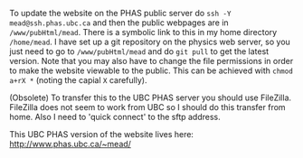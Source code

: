 To update the website on the PHAS public server do `ssh -Y mead@ssh.phas.ubc.ca` and then the public webpages are in `/www/pubHtml/mead`. There is a symbolic link to this in my home directory `/home/mead`. I have set up a git repository on the physics web server, so you just need to go to `/www/pubHtml/mead` and do `git pull` to get the latest version. Note that you may also have to change the file permissions in order to make the website viewable to the public. This can be achieved with `chmod a+rX *` (noting the capial `X` carefully).

(Obsolete) To transfer this to the UBC PHAS server you should use FileZilla. FileZilla does not seem to work from UBC so I should do this transfer from home. Also I need to 'quick connect' to the sftp address.

This UBC PHAS version of the website lives here: http://www.phas.ubc.ca/~mead/
